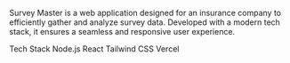 Survey Master is a web application designed for an insurance company to efficiently gather and analyze survey data. Developed with a modern tech stack, it ensures a seamless and responsive user experience.

Tech Stack
Node.js
React
Tailwind CSS
Vercel
